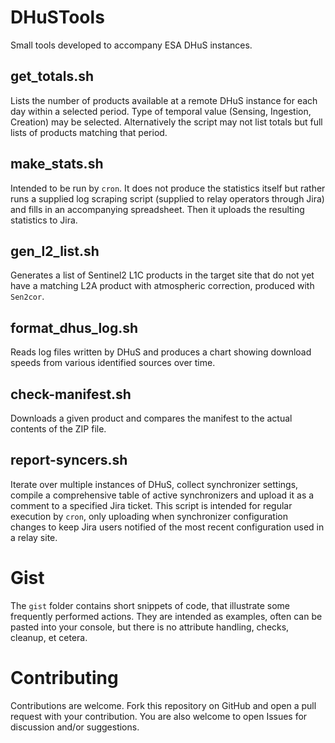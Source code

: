 # DHuSTools
Small tools developed to accompany ESA DHuS instances.

## get\_totals.sh

Lists the number of products available at a remote DHuS instance for each day within a selected period. Type of temporal value (Sensing, Ingestion, Creation) may be selected. Alternatively the script may not list totals but full lists of products matching that period.

## make\_stats.sh

Intended to be run by `cron`. It does not produce the statistics itself but rather runs a supplied log scraping script (supplied to relay operators through Jira) and fills in an accompanying spreadsheet. Then it uploads the resulting statistics to Jira.

## gen\_l2\_list.sh

Generates a list of Sentinel2 L1C products in the target site that do not yet have a matching L2A product with atmospheric correction, produced with `Sen2cor`.

## format\_dhus\_log.sh

Reads log files written by DHuS and produces a chart showing download speeds from various identified sources over time.

## check-manifest.sh

Downloads a given product and compares the manifest to the actual contents of the ZIP file.

## report-syncers.sh

Iterate over multiple instances of DHuS, collect synchronizer settings, compile a comprehensive table of active synchronizers and upload it as a comment to a specified Jira ticket. This script is intended for regular execution by `cron`, only uploading when synchronizer configuration changes to keep Jira users notified of the most recent configuration used in a relay site.

# Gist

The `gist` folder contains short snippets of code, that illustrate some frequently performed actions. They are intended as examples, often can be pasted into your console, but there is no attribute handling, checks, cleanup, et cetera.

# Contributing

Contributions are welcome. Fork this repository on GitHub and open a pull request with your contribution. You are also welcome to open Issues for discussion and/or suggestions.

